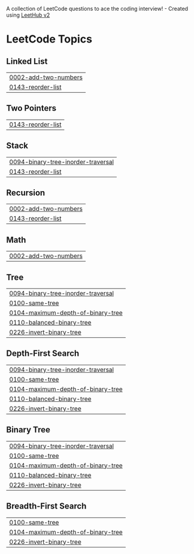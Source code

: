 A collection of LeetCode questions to ace the coding interview! - Created using [LeetHub v2](https://github.com/arunbhardwaj/LeetHub-2.0)
<!---LeetCode Topics Start-->
# LeetCode Topics
## Linked List
|  |
| ------- |
| [0002-add-two-numbers](https://github.com/Abhay3008/leetcode-solutions/tree/master/0002-add-two-numbers) |
| [0143-reorder-list](https://github.com/Abhay3008/leetcode-solutions/tree/master/0143-reorder-list) |
## Two Pointers
|  |
| ------- |
| [0143-reorder-list](https://github.com/Abhay3008/leetcode-solutions/tree/master/0143-reorder-list) |
## Stack
|  |
| ------- |
| [0094-binary-tree-inorder-traversal](https://github.com/Abhay3008/leetcode-solutions/tree/master/0094-binary-tree-inorder-traversal) |
| [0143-reorder-list](https://github.com/Abhay3008/leetcode-solutions/tree/master/0143-reorder-list) |
## Recursion
|  |
| ------- |
| [0002-add-two-numbers](https://github.com/Abhay3008/leetcode-solutions/tree/master/0002-add-two-numbers) |
| [0143-reorder-list](https://github.com/Abhay3008/leetcode-solutions/tree/master/0143-reorder-list) |
## Math
|  |
| ------- |
| [0002-add-two-numbers](https://github.com/Abhay3008/leetcode-solutions/tree/master/0002-add-two-numbers) |
## Tree
|  |
| ------- |
| [0094-binary-tree-inorder-traversal](https://github.com/Abhay3008/leetcode-solutions/tree/master/0094-binary-tree-inorder-traversal) |
| [0100-same-tree](https://github.com/Abhay3008/leetcode-solutions/tree/master/0100-same-tree) |
| [0104-maximum-depth-of-binary-tree](https://github.com/Abhay3008/leetcode-solutions/tree/master/0104-maximum-depth-of-binary-tree) |
| [0110-balanced-binary-tree](https://github.com/Abhay3008/leetcode-solutions/tree/master/0110-balanced-binary-tree) |
| [0226-invert-binary-tree](https://github.com/Abhay3008/leetcode-solutions/tree/master/0226-invert-binary-tree) |
## Depth-First Search
|  |
| ------- |
| [0094-binary-tree-inorder-traversal](https://github.com/Abhay3008/leetcode-solutions/tree/master/0094-binary-tree-inorder-traversal) |
| [0100-same-tree](https://github.com/Abhay3008/leetcode-solutions/tree/master/0100-same-tree) |
| [0104-maximum-depth-of-binary-tree](https://github.com/Abhay3008/leetcode-solutions/tree/master/0104-maximum-depth-of-binary-tree) |
| [0110-balanced-binary-tree](https://github.com/Abhay3008/leetcode-solutions/tree/master/0110-balanced-binary-tree) |
| [0226-invert-binary-tree](https://github.com/Abhay3008/leetcode-solutions/tree/master/0226-invert-binary-tree) |
## Binary Tree
|  |
| ------- |
| [0094-binary-tree-inorder-traversal](https://github.com/Abhay3008/leetcode-solutions/tree/master/0094-binary-tree-inorder-traversal) |
| [0100-same-tree](https://github.com/Abhay3008/leetcode-solutions/tree/master/0100-same-tree) |
| [0104-maximum-depth-of-binary-tree](https://github.com/Abhay3008/leetcode-solutions/tree/master/0104-maximum-depth-of-binary-tree) |
| [0110-balanced-binary-tree](https://github.com/Abhay3008/leetcode-solutions/tree/master/0110-balanced-binary-tree) |
| [0226-invert-binary-tree](https://github.com/Abhay3008/leetcode-solutions/tree/master/0226-invert-binary-tree) |
## Breadth-First Search
|  |
| ------- |
| [0100-same-tree](https://github.com/Abhay3008/leetcode-solutions/tree/master/0100-same-tree) |
| [0104-maximum-depth-of-binary-tree](https://github.com/Abhay3008/leetcode-solutions/tree/master/0104-maximum-depth-of-binary-tree) |
| [0226-invert-binary-tree](https://github.com/Abhay3008/leetcode-solutions/tree/master/0226-invert-binary-tree) |
<!---LeetCode Topics End-->
